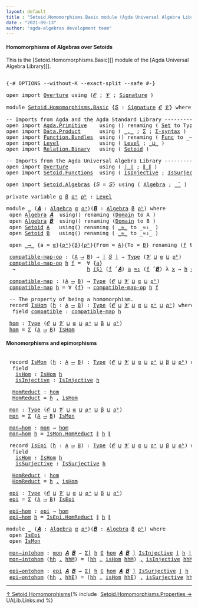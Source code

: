 ```yaml
---
layout: default
title : "Setoid.Homomorphisms.Basic module (Agda Universal Algebra Library)"
date : "2021-09-13"
author: "agda-algebras development team"
---
```


#### <a id="homomorphisms-of-algebras-over-setoids">Homomorphisms of Algebras over Setoids</a>

This is the [Setoid.Homomorphisms.Basic][] module of the [Agda Universal Algebra Library][].

<pre class="Agda">

<a id="368" class="Symbol">{-#</a> <a id="372" class="Keyword">OPTIONS</a> <a id="380" class="Pragma">--without-K</a> <a id="392" class="Pragma">--exact-split</a> <a id="406" class="Pragma">--safe</a> <a id="413" class="Symbol">#-}</a>

<a id="418" class="Keyword">open</a> <a id="423" class="Keyword">import</a> <a id="430" href="Overture.html" class="Module">Overture</a> <a id="439" class="Keyword">using</a> <a id="445" class="Symbol">(</a><a id="446" href="Overture.Signatures.html#648" class="Generalizable">𝓞</a> <a id="448" class="Symbol">;</a> <a id="450" href="Overture.Signatures.html#650" class="Generalizable">𝓥</a> <a id="452" class="Symbol">;</a> <a id="454" href="Overture.Signatures.html#3264" class="Function">Signature</a> <a id="464" class="Symbol">)</a>

<a id="467" class="Keyword">module</a> <a id="474" href="Setoid.Homomorphisms.Basic.html" class="Module">Setoid.Homomorphisms.Basic</a> <a id="501" class="Symbol">{</a><a id="502" href="Setoid.Homomorphisms.Basic.html#502" class="Bound">𝑆</a> <a id="504" class="Symbol">:</a> <a id="506" href="Overture.Signatures.html#3264" class="Function">Signature</a> <a id="516" href="Overture.Signatures.html#648" class="Generalizable">𝓞</a> <a id="518" href="Overture.Signatures.html#650" class="Generalizable">𝓥</a><a id="519" class="Symbol">}</a> <a id="521" class="Keyword">where</a>

<a id="528" class="Comment">-- Imports from Agda and the Agda Standard Library ------------------------------</a>
<a id="610" class="Keyword">open</a> <a id="615" class="Keyword">import</a> <a id="622" href="Agda.Primitive.html" class="Module">Agda.Primitive</a>    <a id="640" class="Keyword">using</a> <a id="646" class="Symbol">()</a> <a id="649" class="Keyword">renaming</a> <a id="658" class="Symbol">(</a> <a id="660" href="Agda.Primitive.html#326" class="Primitive">Set</a> <a id="664" class="Symbol">to</a> <a id="667" class="Primitive">Type</a> <a id="672" class="Symbol">)</a>
<a id="674" class="Keyword">open</a> <a id="679" class="Keyword">import</a> <a id="686" href="Data.Product.html" class="Module">Data.Product</a>      <a id="704" class="Keyword">using</a> <a id="710" class="Symbol">(</a> <a id="712" href="Agda.Builtin.Sigma.html#236" class="InductiveConstructor Operator">_,_</a> <a id="716" class="Symbol">;</a> <a id="718" href="Agda.Builtin.Sigma.html#166" class="Record">Σ</a> <a id="720" class="Symbol">;</a> <a id="722" href="Data.Product.html#916" class="Function">Σ-syntax</a> <a id="731" class="Symbol">)</a>
<a id="733" class="Keyword">open</a> <a id="738" class="Keyword">import</a> <a id="745" href="Function.Bundles.html" class="Module">Function.Bundles</a>  <a id="763" class="Keyword">using</a> <a id="769" class="Symbol">()</a> <a id="772" class="Keyword">renaming</a> <a id="781" class="Symbol">(</a> <a id="783" href="Function.Bundles.html#1868" class="Record">Func</a> <a id="788" class="Symbol">to</a> <a id="791" class="Record">_⟶_</a> <a id="795" class="Symbol">)</a>
<a id="797" class="Keyword">open</a> <a id="802" class="Keyword">import</a> <a id="809" href="Level.html" class="Module">Level</a>             <a id="827" class="Keyword">using</a> <a id="833" class="Symbol">(</a> <a id="835" href="Agda.Primitive.html#597" class="Postulate">Level</a> <a id="841" class="Symbol">;</a> <a id="843" href="Agda.Primitive.html#810" class="Primitive Operator">_⊔_</a> <a id="847" class="Symbol">)</a>
<a id="849" class="Keyword">open</a> <a id="854" class="Keyword">import</a> <a id="861" href="Relation.Binary.html" class="Module">Relation.Binary</a>   <a id="879" class="Keyword">using</a> <a id="885" class="Symbol">(</a> <a id="887" href="Relation.Binary.Bundles.html#1009" class="Record">Setoid</a> <a id="894" class="Symbol">)</a>

<a id="897" class="Comment">-- Imports from the Agda Universal Algebra Library ---------------------------</a>
<a id="976" class="Keyword">open</a> <a id="981" class="Keyword">import</a> <a id="988" href="Overture.html" class="Module">Overture</a>          <a id="1006" class="Keyword">using</a> <a id="1012" class="Symbol">(</a> <a id="1014" href="Overture.Basic.html#4326" class="Function Operator">∣_∣</a> <a id="1018" class="Symbol">;</a> <a id="1020" href="Overture.Basic.html#4364" class="Function Operator">∥_∥</a> <a id="1024" class="Symbol">)</a>
<a id="1026" class="Keyword">open</a> <a id="1031" class="Keyword">import</a> <a id="1038" href="Setoid.Functions.html" class="Module">Setoid.Functions</a>  <a id="1056" class="Keyword">using</a> <a id="1062" class="Symbol">(</a> <a id="1064" href="Setoid.Functions.Injective.html#2164" class="Function">IsInjective</a> <a id="1076" class="Symbol">;</a> <a id="1078" href="Setoid.Functions.Surjective.html#2057" class="Function">IsSurjective</a> <a id="1091" class="Symbol">)</a>

<a id="1094" class="Keyword">open</a> <a id="1099" class="Keyword">import</a> <a id="1106" href="Setoid.Algebras.html" class="Module">Setoid.Algebras</a> <a id="1122" class="Symbol">{</a><a id="1123" class="Argument">𝑆</a> <a id="1125" class="Symbol">=</a> <a id="1127" href="Setoid.Homomorphisms.Basic.html#502" class="Bound">𝑆</a><a id="1128" class="Symbol">}</a> <a id="1130" class="Keyword">using</a> <a id="1136" class="Symbol">(</a> <a id="1138" href="Setoid.Algebras.Basic.html#2837" class="Record">Algebra</a> <a id="1146" class="Symbol">;</a> <a id="1148" href="Setoid.Algebras.Basic.html#3776" class="Function Operator">_̂_</a> <a id="1152" class="Symbol">)</a>

<a id="1155" class="Keyword">private</a> <a id="1163" class="Keyword">variable</a> <a id="1172" href="Setoid.Homomorphisms.Basic.html#1172" class="Generalizable">α</a> <a id="1174" href="Setoid.Homomorphisms.Basic.html#1174" class="Generalizable">β</a> <a id="1176" href="Setoid.Homomorphisms.Basic.html#1176" class="Generalizable">ρᵃ</a> <a id="1179" href="Setoid.Homomorphisms.Basic.html#1179" class="Generalizable">ρᵇ</a> <a id="1182" class="Symbol">:</a> <a id="1184" href="Agda.Primitive.html#597" class="Postulate">Level</a>

<a id="1191" class="Keyword">module</a> <a id="1198" href="Setoid.Homomorphisms.Basic.html#1198" class="Module">_</a> <a id="1200" class="Symbol">(</a><a id="1201" href="Setoid.Homomorphisms.Basic.html#1201" class="Bound">𝑨</a> <a id="1203" class="Symbol">:</a> <a id="1205" href="Setoid.Algebras.Basic.html#2837" class="Record">Algebra</a> <a id="1213" href="Setoid.Homomorphisms.Basic.html#1172" class="Generalizable">α</a> <a id="1215" href="Setoid.Homomorphisms.Basic.html#1176" class="Generalizable">ρᵃ</a><a id="1217" class="Symbol">)(</a><a id="1219" href="Setoid.Homomorphisms.Basic.html#1219" class="Bound">𝑩</a> <a id="1221" class="Symbol">:</a> <a id="1223" href="Setoid.Algebras.Basic.html#2837" class="Record">Algebra</a> <a id="1231" href="Setoid.Homomorphisms.Basic.html#1174" class="Generalizable">β</a> <a id="1233" href="Setoid.Homomorphisms.Basic.html#1179" class="Generalizable">ρᵇ</a><a id="1235" class="Symbol">)</a> <a id="1237" class="Keyword">where</a>
 <a id="1244" class="Keyword">open</a> <a id="1249" href="Setoid.Algebras.Basic.html#2837" class="Module">Algebra</a> <a id="1257" href="Setoid.Homomorphisms.Basic.html#1201" class="Bound">𝑨</a>  <a id="1260" class="Keyword">using</a><a id="1265" class="Symbol">()</a> <a id="1268" class="Keyword">renaming</a> <a id="1277" class="Symbol">(</a><a id="1278" href="Setoid.Algebras.Basic.html#2894" class="Field">Domain</a> <a id="1285" class="Symbol">to</a> <a id="1288" class="Field">A</a> <a id="1290" class="Symbol">)</a>
 <a id="1293" class="Keyword">open</a> <a id="1298" href="Setoid.Algebras.Basic.html#2837" class="Module">Algebra</a> <a id="1306" href="Setoid.Homomorphisms.Basic.html#1219" class="Bound">𝑩</a>  <a id="1309" class="Keyword">using</a><a id="1314" class="Symbol">()</a> <a id="1317" class="Keyword">renaming</a> <a id="1326" class="Symbol">(</a><a id="1327" href="Setoid.Algebras.Basic.html#2894" class="Field">Domain</a> <a id="1334" class="Symbol">to</a> <a id="1337" class="Field">B</a> <a id="1339" class="Symbol">)</a>
 <a id="1342" class="Keyword">open</a> <a id="1347" href="Relation.Binary.Bundles.html#1009" class="Module">Setoid</a> <a id="1354" href="Setoid.Homomorphisms.Basic.html#1288" class="Function">A</a>   <a id="1358" class="Keyword">using</a><a id="1363" class="Symbol">()</a> <a id="1366" class="Keyword">renaming</a> <a id="1375" class="Symbol">(</a> <a id="1377" href="Relation.Binary.Bundles.html#1098" class="Field Operator">_≈_</a> <a id="1381" class="Symbol">to</a> <a id="1384" class="Field Operator">_≈₁_</a> <a id="1389" class="Symbol">)</a>
 <a id="1392" class="Keyword">open</a> <a id="1397" href="Relation.Binary.Bundles.html#1009" class="Module">Setoid</a> <a id="1404" href="Setoid.Homomorphisms.Basic.html#1337" class="Field">B</a>   <a id="1408" class="Keyword">using</a><a id="1413" class="Symbol">()</a> <a id="1416" class="Keyword">renaming</a> <a id="1425" class="Symbol">(</a> <a id="1427" href="Relation.Binary.Bundles.html#1098" class="Field Operator">_≈_</a> <a id="1431" class="Symbol">to</a> <a id="1434" class="Field Operator">_≈₂_</a> <a id="1439" class="Symbol">)</a>

 <a id="1443" class="Keyword">open</a> <a id="1448" href="Setoid.Homomorphisms.Basic.html#791" class="Module">_⟶_</a> <a id="1452" class="Symbol">{</a><a id="1453" class="Argument">a</a> <a id="1455" class="Symbol">=</a> <a id="1457" href="Setoid.Homomorphisms.Basic.html#1213" class="Bound">α</a><a id="1458" class="Symbol">}{</a><a id="1460" href="Setoid.Homomorphisms.Basic.html#1215" class="Bound">ρᵃ</a><a id="1462" class="Symbol">}{</a><a id="1464" href="Setoid.Homomorphisms.Basic.html#1231" class="Bound">β</a><a id="1465" class="Symbol">}{</a><a id="1467" href="Setoid.Homomorphisms.Basic.html#1233" class="Bound">ρᵇ</a><a id="1469" class="Symbol">}{</a><a id="1471" class="Argument">From</a> <a id="1476" class="Symbol">=</a> <a id="1478" href="Setoid.Homomorphisms.Basic.html#1288" class="Function">A</a><a id="1479" class="Symbol">}{</a><a id="1481" class="Argument">To</a> <a id="1484" class="Symbol">=</a> <a id="1486" href="Setoid.Homomorphisms.Basic.html#1337" class="Field">B</a><a id="1487" class="Symbol">}</a> <a id="1489" class="Keyword">renaming</a> <a id="1498" class="Symbol">(</a><a id="1499" href="Function.Bundles.html#1919" class="Field">f</a> <a id="1501" class="Symbol">to</a> <a id="1504" class="Field">_⟨$⟩_</a> <a id="1510" class="Symbol">)</a>

 <a id="1514" href="Setoid.Homomorphisms.Basic.html#1514" class="Function">compatible-map-op</a> <a id="1532" class="Symbol">:</a> <a id="1534" class="Symbol">(</a><a id="1535" href="Setoid.Homomorphisms.Basic.html#1288" class="Function">A</a> <a id="1537" href="Setoid.Homomorphisms.Basic.html#791" class="Record Operator">⟶</a> <a id="1539" href="Setoid.Homomorphisms.Basic.html#1337" class="Field">B</a><a id="1540" class="Symbol">)</a> <a id="1542" class="Symbol">→</a> <a id="1544" href="Overture.Basic.html#4326" class="Function Operator">∣</a> <a id="1546" href="Setoid.Homomorphisms.Basic.html#502" class="Bound">𝑆</a> <a id="1548" href="Overture.Basic.html#4326" class="Function Operator">∣</a> <a id="1550" class="Symbol">→</a> <a id="1552" href="Setoid.Homomorphisms.Basic.html#667" class="Primitive">Type</a> <a id="1557" class="Symbol">(</a><a id="1558" href="Setoid.Homomorphisms.Basic.html#518" class="Bound">𝓥</a> <a id="1560" href="Agda.Primitive.html#810" class="Primitive Operator">⊔</a> <a id="1562" href="Setoid.Homomorphisms.Basic.html#1213" class="Bound">α</a> <a id="1564" href="Agda.Primitive.html#810" class="Primitive Operator">⊔</a> <a id="1566" href="Setoid.Homomorphisms.Basic.html#1233" class="Bound">ρᵇ</a><a id="1568" class="Symbol">)</a>
 <a id="1571" href="Setoid.Homomorphisms.Basic.html#1514" class="Function">compatible-map-op</a> <a id="1589" href="Setoid.Homomorphisms.Basic.html#1589" class="Bound">h</a> <a id="1591" href="Setoid.Homomorphisms.Basic.html#1591" class="Bound">f</a> <a id="1593" class="Symbol">=</a>  <a id="1596" class="Symbol">∀</a> <a id="1598" class="Symbol">{</a><a id="1599" href="Setoid.Homomorphisms.Basic.html#1599" class="Bound">a</a><a id="1600" class="Symbol">}</a>
  <a id="1604" class="Symbol">→</a>                       <a id="1628" href="Setoid.Homomorphisms.Basic.html#1589" class="Bound">h</a> <a id="1630" href="Setoid.Homomorphisms.Basic.html#1504" class="Field Operator">⟨$⟩</a> <a id="1634" class="Symbol">(</a><a id="1635" href="Setoid.Homomorphisms.Basic.html#1591" class="Bound">f</a> <a id="1637" href="Setoid.Algebras.Basic.html#3776" class="Function Operator">̂</a> <a id="1639" href="Setoid.Homomorphisms.Basic.html#1201" class="Bound">𝑨</a><a id="1640" class="Symbol">)</a> <a id="1642" href="Setoid.Homomorphisms.Basic.html#1599" class="Bound">a</a> <a id="1644" href="Setoid.Homomorphisms.Basic.html#1434" class="Function Operator">≈₂</a> <a id="1647" class="Symbol">(</a><a id="1648" href="Setoid.Homomorphisms.Basic.html#1591" class="Bound">f</a> <a id="1650" href="Setoid.Algebras.Basic.html#3776" class="Function Operator">̂</a> <a id="1652" href="Setoid.Homomorphisms.Basic.html#1219" class="Bound">𝑩</a><a id="1653" class="Symbol">)</a> <a id="1655" class="Symbol">λ</a> <a id="1657" href="Setoid.Homomorphisms.Basic.html#1657" class="Bound">x</a> <a id="1659" class="Symbol">→</a> <a id="1661" href="Setoid.Homomorphisms.Basic.html#1589" class="Bound">h</a> <a id="1663" href="Setoid.Homomorphisms.Basic.html#1504" class="Field Operator">⟨$⟩</a> <a id="1667" class="Symbol">(</a><a id="1668" href="Setoid.Homomorphisms.Basic.html#1599" class="Bound">a</a> <a id="1670" href="Setoid.Homomorphisms.Basic.html#1657" class="Bound">x</a><a id="1671" class="Symbol">)</a>

 <a id="1675" href="Setoid.Homomorphisms.Basic.html#1675" class="Function">compatible-map</a> <a id="1690" class="Symbol">:</a> <a id="1692" class="Symbol">(</a><a id="1693" href="Setoid.Homomorphisms.Basic.html#1288" class="Function">A</a> <a id="1695" href="Setoid.Homomorphisms.Basic.html#791" class="Record Operator">⟶</a> <a id="1697" href="Setoid.Homomorphisms.Basic.html#1337" class="Field">B</a><a id="1698" class="Symbol">)</a> <a id="1700" class="Symbol">→</a> <a id="1702" href="Setoid.Homomorphisms.Basic.html#667" class="Primitive">Type</a> <a id="1707" class="Symbol">(</a><a id="1708" href="Setoid.Homomorphisms.Basic.html#516" class="Bound">𝓞</a> <a id="1710" href="Agda.Primitive.html#810" class="Primitive Operator">⊔</a> <a id="1712" href="Setoid.Homomorphisms.Basic.html#518" class="Bound">𝓥</a> <a id="1714" href="Agda.Primitive.html#810" class="Primitive Operator">⊔</a> <a id="1716" href="Setoid.Homomorphisms.Basic.html#1213" class="Bound">α</a> <a id="1718" href="Agda.Primitive.html#810" class="Primitive Operator">⊔</a> <a id="1720" href="Setoid.Homomorphisms.Basic.html#1233" class="Bound">ρᵇ</a><a id="1722" class="Symbol">)</a>
 <a id="1725" href="Setoid.Homomorphisms.Basic.html#1675" class="Function">compatible-map</a> <a id="1740" href="Setoid.Homomorphisms.Basic.html#1740" class="Bound">h</a> <a id="1742" class="Symbol">=</a> <a id="1744" class="Symbol">∀</a> <a id="1746" class="Symbol">{</a><a id="1747" href="Setoid.Homomorphisms.Basic.html#1747" class="Bound">f</a><a id="1748" class="Symbol">}</a> <a id="1750" class="Symbol">→</a> <a id="1752" href="Setoid.Homomorphisms.Basic.html#1514" class="Function">compatible-map-op</a> <a id="1770" href="Setoid.Homomorphisms.Basic.html#1740" class="Bound">h</a> <a id="1772" href="Setoid.Homomorphisms.Basic.html#1747" class="Bound">f</a>

 <a id="1776" class="Comment">-- The property of being a homomorphism.</a>
 <a id="1818" class="Keyword">record</a> <a id="1825" href="Setoid.Homomorphisms.Basic.html#1825" class="Record">IsHom</a> <a id="1831" class="Symbol">(</a><a id="1832" href="Setoid.Homomorphisms.Basic.html#1832" class="Bound">h</a> <a id="1834" class="Symbol">:</a> <a id="1836" href="Setoid.Homomorphisms.Basic.html#1288" class="Function">A</a> <a id="1838" href="Setoid.Homomorphisms.Basic.html#791" class="Record Operator">⟶</a> <a id="1840" href="Setoid.Homomorphisms.Basic.html#1337" class="Field">B</a><a id="1841" class="Symbol">)</a> <a id="1843" class="Symbol">:</a> <a id="1845" href="Setoid.Homomorphisms.Basic.html#667" class="Primitive">Type</a> <a id="1850" class="Symbol">(</a><a id="1851" href="Setoid.Homomorphisms.Basic.html#516" class="Bound">𝓞</a> <a id="1853" href="Agda.Primitive.html#810" class="Primitive Operator">⊔</a> <a id="1855" href="Setoid.Homomorphisms.Basic.html#518" class="Bound">𝓥</a> <a id="1857" href="Agda.Primitive.html#810" class="Primitive Operator">⊔</a> <a id="1859" href="Setoid.Homomorphisms.Basic.html#1213" class="Bound">α</a> <a id="1861" href="Agda.Primitive.html#810" class="Primitive Operator">⊔</a> <a id="1863" href="Setoid.Homomorphisms.Basic.html#1215" class="Bound">ρᵃ</a> <a id="1866" href="Agda.Primitive.html#810" class="Primitive Operator">⊔</a> <a id="1868" href="Setoid.Homomorphisms.Basic.html#1233" class="Bound">ρᵇ</a><a id="1870" class="Symbol">)</a> <a id="1872" class="Keyword">where</a>
  <a id="1880" class="Keyword">field</a> <a id="1886" href="Setoid.Homomorphisms.Basic.html#1886" class="Field">compatible</a> <a id="1897" class="Symbol">:</a> <a id="1899" href="Setoid.Homomorphisms.Basic.html#1675" class="Function">compatible-map</a> <a id="1914" href="Setoid.Homomorphisms.Basic.html#1832" class="Bound">h</a>

 <a id="1918" href="Setoid.Homomorphisms.Basic.html#1918" class="Function">hom</a> <a id="1922" class="Symbol">:</a> <a id="1924" href="Setoid.Homomorphisms.Basic.html#667" class="Primitive">Type</a> <a id="1929" class="Symbol">(</a><a id="1930" href="Setoid.Homomorphisms.Basic.html#516" class="Bound">𝓞</a> <a id="1932" href="Agda.Primitive.html#810" class="Primitive Operator">⊔</a> <a id="1934" href="Setoid.Homomorphisms.Basic.html#518" class="Bound">𝓥</a> <a id="1936" href="Agda.Primitive.html#810" class="Primitive Operator">⊔</a> <a id="1938" href="Setoid.Homomorphisms.Basic.html#1213" class="Bound">α</a> <a id="1940" href="Agda.Primitive.html#810" class="Primitive Operator">⊔</a> <a id="1942" href="Setoid.Homomorphisms.Basic.html#1215" class="Bound">ρᵃ</a> <a id="1945" href="Agda.Primitive.html#810" class="Primitive Operator">⊔</a> <a id="1947" href="Setoid.Homomorphisms.Basic.html#1231" class="Bound">β</a> <a id="1949" href="Agda.Primitive.html#810" class="Primitive Operator">⊔</a> <a id="1951" href="Setoid.Homomorphisms.Basic.html#1233" class="Bound">ρᵇ</a><a id="1953" class="Symbol">)</a>
 <a id="1956" href="Setoid.Homomorphisms.Basic.html#1918" class="Function">hom</a> <a id="1960" class="Symbol">=</a> <a id="1962" href="Agda.Builtin.Sigma.html#166" class="Record">Σ</a> <a id="1964" class="Symbol">(</a><a id="1965" href="Setoid.Homomorphisms.Basic.html#1288" class="Function">A</a> <a id="1967" href="Setoid.Homomorphisms.Basic.html#791" class="Record Operator">⟶</a> <a id="1969" href="Setoid.Homomorphisms.Basic.html#1337" class="Field">B</a><a id="1970" class="Symbol">)</a> <a id="1972" href="Setoid.Homomorphisms.Basic.html#1825" class="Record">IsHom</a>
</pre>


#### <a id="monomorphisms-and-epimorphisms">Monomorphisms and epimorphisms</a>

<pre class="Agda">

 <a id="2086" class="Keyword">record</a> <a id="2093" href="Setoid.Homomorphisms.Basic.html#2093" class="Record">IsMon</a> <a id="2099" class="Symbol">(</a><a id="2100" href="Setoid.Homomorphisms.Basic.html#2100" class="Bound">h</a> <a id="2102" class="Symbol">:</a> <a id="2104" href="Setoid.Homomorphisms.Basic.html#1288" class="Function">A</a> <a id="2106" href="Setoid.Homomorphisms.Basic.html#791" class="Record Operator">⟶</a> <a id="2108" href="Setoid.Homomorphisms.Basic.html#1337" class="Field">B</a><a id="2109" class="Symbol">)</a> <a id="2111" class="Symbol">:</a> <a id="2113" href="Setoid.Homomorphisms.Basic.html#667" class="Primitive">Type</a> <a id="2118" class="Symbol">(</a><a id="2119" href="Setoid.Homomorphisms.Basic.html#516" class="Bound">𝓞</a> <a id="2121" href="Agda.Primitive.html#810" class="Primitive Operator">⊔</a> <a id="2123" href="Setoid.Homomorphisms.Basic.html#518" class="Bound">𝓥</a> <a id="2125" href="Agda.Primitive.html#810" class="Primitive Operator">⊔</a> <a id="2127" href="Setoid.Homomorphisms.Basic.html#1213" class="Bound">α</a> <a id="2129" href="Agda.Primitive.html#810" class="Primitive Operator">⊔</a> <a id="2131" href="Setoid.Homomorphisms.Basic.html#1215" class="Bound">ρᵃ</a> <a id="2134" href="Agda.Primitive.html#810" class="Primitive Operator">⊔</a> <a id="2136" href="Setoid.Homomorphisms.Basic.html#1231" class="Bound">β</a> <a id="2138" href="Agda.Primitive.html#810" class="Primitive Operator">⊔</a> <a id="2140" href="Setoid.Homomorphisms.Basic.html#1233" class="Bound">ρᵇ</a><a id="2142" class="Symbol">)</a> <a id="2144" class="Keyword">where</a>
  <a id="2152" class="Keyword">field</a>
   <a id="2161" href="Setoid.Homomorphisms.Basic.html#2161" class="Field">isHom</a> <a id="2167" class="Symbol">:</a> <a id="2169" href="Setoid.Homomorphisms.Basic.html#1825" class="Record">IsHom</a> <a id="2175" href="Setoid.Homomorphisms.Basic.html#2100" class="Bound">h</a>
   <a id="2180" href="Setoid.Homomorphisms.Basic.html#2180" class="Field">isInjective</a> <a id="2192" class="Symbol">:</a> <a id="2194" href="Setoid.Functions.Injective.html#2164" class="Function">IsInjective</a> <a id="2206" href="Setoid.Homomorphisms.Basic.html#2100" class="Bound">h</a>

  <a id="2211" href="Setoid.Homomorphisms.Basic.html#2211" class="Function">HomReduct</a> <a id="2221" class="Symbol">:</a> <a id="2223" href="Setoid.Homomorphisms.Basic.html#1918" class="Function">hom</a>
  <a id="2229" href="Setoid.Homomorphisms.Basic.html#2211" class="Function">HomReduct</a> <a id="2239" class="Symbol">=</a> <a id="2241" href="Setoid.Homomorphisms.Basic.html#2100" class="Bound">h</a> <a id="2243" href="Agda.Builtin.Sigma.html#236" class="InductiveConstructor Operator">,</a> <a id="2245" href="Setoid.Homomorphisms.Basic.html#2161" class="Field">isHom</a>

 <a id="2253" href="Setoid.Homomorphisms.Basic.html#2253" class="Function">mon</a> <a id="2257" class="Symbol">:</a> <a id="2259" href="Setoid.Homomorphisms.Basic.html#667" class="Primitive">Type</a> <a id="2264" class="Symbol">(</a><a id="2265" href="Setoid.Homomorphisms.Basic.html#516" class="Bound">𝓞</a> <a id="2267" href="Agda.Primitive.html#810" class="Primitive Operator">⊔</a> <a id="2269" href="Setoid.Homomorphisms.Basic.html#518" class="Bound">𝓥</a> <a id="2271" href="Agda.Primitive.html#810" class="Primitive Operator">⊔</a> <a id="2273" href="Setoid.Homomorphisms.Basic.html#1213" class="Bound">α</a> <a id="2275" href="Agda.Primitive.html#810" class="Primitive Operator">⊔</a> <a id="2277" href="Setoid.Homomorphisms.Basic.html#1215" class="Bound">ρᵃ</a> <a id="2280" href="Agda.Primitive.html#810" class="Primitive Operator">⊔</a> <a id="2282" href="Setoid.Homomorphisms.Basic.html#1231" class="Bound">β</a> <a id="2284" href="Agda.Primitive.html#810" class="Primitive Operator">⊔</a> <a id="2286" href="Setoid.Homomorphisms.Basic.html#1233" class="Bound">ρᵇ</a><a id="2288" class="Symbol">)</a>
 <a id="2291" href="Setoid.Homomorphisms.Basic.html#2253" class="Function">mon</a> <a id="2295" class="Symbol">=</a> <a id="2297" href="Agda.Builtin.Sigma.html#166" class="Record">Σ</a> <a id="2299" class="Symbol">(</a><a id="2300" href="Setoid.Homomorphisms.Basic.html#1288" class="Function">A</a> <a id="2302" href="Setoid.Homomorphisms.Basic.html#791" class="Record Operator">⟶</a> <a id="2304" href="Setoid.Homomorphisms.Basic.html#1337" class="Field">B</a><a id="2305" class="Symbol">)</a> <a id="2307" href="Setoid.Homomorphisms.Basic.html#2093" class="Record">IsMon</a>

 <a id="2315" href="Setoid.Homomorphisms.Basic.html#2315" class="Function">mon→hom</a> <a id="2323" class="Symbol">:</a> <a id="2325" href="Setoid.Homomorphisms.Basic.html#2253" class="Function">mon</a> <a id="2329" class="Symbol">→</a> <a id="2331" href="Setoid.Homomorphisms.Basic.html#1918" class="Function">hom</a>
 <a id="2336" href="Setoid.Homomorphisms.Basic.html#2315" class="Function">mon→hom</a> <a id="2344" href="Setoid.Homomorphisms.Basic.html#2344" class="Bound">h</a> <a id="2346" class="Symbol">=</a> <a id="2348" href="Setoid.Homomorphisms.Basic.html#2211" class="Function">IsMon.HomReduct</a> <a id="2364" href="Overture.Basic.html#4364" class="Function Operator">∥</a> <a id="2366" href="Setoid.Homomorphisms.Basic.html#2344" class="Bound">h</a> <a id="2368" href="Overture.Basic.html#4364" class="Function Operator">∥</a>

 <a id="2372" class="Keyword">record</a> <a id="2379" href="Setoid.Homomorphisms.Basic.html#2379" class="Record">IsEpi</a> <a id="2385" class="Symbol">(</a><a id="2386" href="Setoid.Homomorphisms.Basic.html#2386" class="Bound">h</a> <a id="2388" class="Symbol">:</a> <a id="2390" href="Setoid.Homomorphisms.Basic.html#1288" class="Function">A</a> <a id="2392" href="Setoid.Homomorphisms.Basic.html#791" class="Record Operator">⟶</a> <a id="2394" href="Setoid.Homomorphisms.Basic.html#1337" class="Field">B</a><a id="2395" class="Symbol">)</a> <a id="2397" class="Symbol">:</a> <a id="2399" href="Setoid.Homomorphisms.Basic.html#667" class="Primitive">Type</a> <a id="2404" class="Symbol">(</a><a id="2405" href="Setoid.Homomorphisms.Basic.html#516" class="Bound">𝓞</a> <a id="2407" href="Agda.Primitive.html#810" class="Primitive Operator">⊔</a> <a id="2409" href="Setoid.Homomorphisms.Basic.html#518" class="Bound">𝓥</a> <a id="2411" href="Agda.Primitive.html#810" class="Primitive Operator">⊔</a> <a id="2413" href="Setoid.Homomorphisms.Basic.html#1213" class="Bound">α</a> <a id="2415" href="Agda.Primitive.html#810" class="Primitive Operator">⊔</a> <a id="2417" href="Setoid.Homomorphisms.Basic.html#1215" class="Bound">ρᵃ</a> <a id="2420" href="Agda.Primitive.html#810" class="Primitive Operator">⊔</a> <a id="2422" href="Setoid.Homomorphisms.Basic.html#1231" class="Bound">β</a> <a id="2424" href="Agda.Primitive.html#810" class="Primitive Operator">⊔</a> <a id="2426" href="Setoid.Homomorphisms.Basic.html#1233" class="Bound">ρᵇ</a><a id="2428" class="Symbol">)</a> <a id="2430" class="Keyword">where</a>
  <a id="2438" class="Keyword">field</a>
   <a id="2447" href="Setoid.Homomorphisms.Basic.html#2447" class="Field">isHom</a> <a id="2453" class="Symbol">:</a> <a id="2455" href="Setoid.Homomorphisms.Basic.html#1825" class="Record">IsHom</a> <a id="2461" href="Setoid.Homomorphisms.Basic.html#2386" class="Bound">h</a>
   <a id="2466" href="Setoid.Homomorphisms.Basic.html#2466" class="Field">isSurjective</a> <a id="2479" class="Symbol">:</a> <a id="2481" href="Setoid.Functions.Surjective.html#2057" class="Function">IsSurjective</a> <a id="2494" href="Setoid.Homomorphisms.Basic.html#2386" class="Bound">h</a>

  <a id="2499" href="Setoid.Homomorphisms.Basic.html#2499" class="Function">HomReduct</a> <a id="2509" class="Symbol">:</a> <a id="2511" href="Setoid.Homomorphisms.Basic.html#1918" class="Function">hom</a>
  <a id="2517" href="Setoid.Homomorphisms.Basic.html#2499" class="Function">HomReduct</a> <a id="2527" class="Symbol">=</a> <a id="2529" href="Setoid.Homomorphisms.Basic.html#2386" class="Bound">h</a> <a id="2531" href="Agda.Builtin.Sigma.html#236" class="InductiveConstructor Operator">,</a> <a id="2533" href="Setoid.Homomorphisms.Basic.html#2447" class="Field">isHom</a>

 <a id="2541" href="Setoid.Homomorphisms.Basic.html#2541" class="Function">epi</a> <a id="2545" class="Symbol">:</a> <a id="2547" href="Setoid.Homomorphisms.Basic.html#667" class="Primitive">Type</a> <a id="2552" class="Symbol">(</a><a id="2553" href="Setoid.Homomorphisms.Basic.html#516" class="Bound">𝓞</a> <a id="2555" href="Agda.Primitive.html#810" class="Primitive Operator">⊔</a> <a id="2557" href="Setoid.Homomorphisms.Basic.html#518" class="Bound">𝓥</a> <a id="2559" href="Agda.Primitive.html#810" class="Primitive Operator">⊔</a> <a id="2561" href="Setoid.Homomorphisms.Basic.html#1213" class="Bound">α</a> <a id="2563" href="Agda.Primitive.html#810" class="Primitive Operator">⊔</a> <a id="2565" href="Setoid.Homomorphisms.Basic.html#1215" class="Bound">ρᵃ</a> <a id="2568" href="Agda.Primitive.html#810" class="Primitive Operator">⊔</a> <a id="2570" href="Setoid.Homomorphisms.Basic.html#1231" class="Bound">β</a> <a id="2572" href="Agda.Primitive.html#810" class="Primitive Operator">⊔</a> <a id="2574" href="Setoid.Homomorphisms.Basic.html#1233" class="Bound">ρᵇ</a><a id="2576" class="Symbol">)</a>
 <a id="2579" href="Setoid.Homomorphisms.Basic.html#2541" class="Function">epi</a> <a id="2583" class="Symbol">=</a> <a id="2585" href="Agda.Builtin.Sigma.html#166" class="Record">Σ</a> <a id="2587" class="Symbol">(</a><a id="2588" href="Setoid.Homomorphisms.Basic.html#1288" class="Function">A</a> <a id="2590" href="Setoid.Homomorphisms.Basic.html#791" class="Record Operator">⟶</a> <a id="2592" href="Setoid.Homomorphisms.Basic.html#1337" class="Field">B</a><a id="2593" class="Symbol">)</a> <a id="2595" href="Setoid.Homomorphisms.Basic.html#2379" class="Record">IsEpi</a>

 <a id="2603" href="Setoid.Homomorphisms.Basic.html#2603" class="Function">epi→hom</a> <a id="2611" class="Symbol">:</a> <a id="2613" href="Setoid.Homomorphisms.Basic.html#2541" class="Function">epi</a> <a id="2617" class="Symbol">→</a> <a id="2619" href="Setoid.Homomorphisms.Basic.html#1918" class="Function">hom</a>
 <a id="2624" href="Setoid.Homomorphisms.Basic.html#2603" class="Function">epi→hom</a> <a id="2632" href="Setoid.Homomorphisms.Basic.html#2632" class="Bound">h</a> <a id="2634" class="Symbol">=</a> <a id="2636" href="Setoid.Homomorphisms.Basic.html#2499" class="Function">IsEpi.HomReduct</a> <a id="2652" href="Overture.Basic.html#4364" class="Function Operator">∥</a> <a id="2654" href="Setoid.Homomorphisms.Basic.html#2632" class="Bound">h</a> <a id="2656" href="Overture.Basic.html#4364" class="Function Operator">∥</a>

<a id="2659" class="Keyword">module</a> <a id="2666" href="Setoid.Homomorphisms.Basic.html#2666" class="Module">_</a> <a id="2668" class="Symbol">(</a><a id="2669" href="Setoid.Homomorphisms.Basic.html#2669" class="Bound">𝑨</a> <a id="2671" class="Symbol">:</a> <a id="2673" href="Setoid.Algebras.Basic.html#2837" class="Record">Algebra</a> <a id="2681" href="Setoid.Homomorphisms.Basic.html#1172" class="Generalizable">α</a> <a id="2683" href="Setoid.Homomorphisms.Basic.html#1176" class="Generalizable">ρᵃ</a><a id="2685" class="Symbol">)(</a><a id="2687" href="Setoid.Homomorphisms.Basic.html#2687" class="Bound">𝑩</a> <a id="2689" class="Symbol">:</a> <a id="2691" href="Setoid.Algebras.Basic.html#2837" class="Record">Algebra</a> <a id="2699" href="Setoid.Homomorphisms.Basic.html#1174" class="Generalizable">β</a> <a id="2701" href="Setoid.Homomorphisms.Basic.html#1179" class="Generalizable">ρᵇ</a><a id="2703" class="Symbol">)</a> <a id="2705" class="Keyword">where</a>
 <a id="2712" class="Keyword">open</a> <a id="2717" href="Setoid.Homomorphisms.Basic.html#2379" class="Module">IsEpi</a>
 <a id="2724" class="Keyword">open</a> <a id="2729" href="Setoid.Homomorphisms.Basic.html#2093" class="Module">IsMon</a>

 <a id="2737" href="Setoid.Homomorphisms.Basic.html#2737" class="Function">mon→intohom</a> <a id="2749" class="Symbol">:</a> <a id="2751" href="Setoid.Homomorphisms.Basic.html#2253" class="Function">mon</a> <a id="2755" href="Setoid.Homomorphisms.Basic.html#2669" class="Bound">𝑨</a> <a id="2757" href="Setoid.Homomorphisms.Basic.html#2687" class="Bound">𝑩</a> <a id="2759" class="Symbol">→</a> <a id="2761" href="Data.Product.html#916" class="Function">Σ[</a> <a id="2764" href="Setoid.Homomorphisms.Basic.html#2764" class="Bound">h</a> <a id="2766" href="Data.Product.html#916" class="Function">∈</a> <a id="2768" href="Setoid.Homomorphisms.Basic.html#1918" class="Function">hom</a> <a id="2772" href="Setoid.Homomorphisms.Basic.html#2669" class="Bound">𝑨</a> <a id="2774" href="Setoid.Homomorphisms.Basic.html#2687" class="Bound">𝑩</a> <a id="2776" href="Data.Product.html#916" class="Function">]</a> <a id="2778" href="Setoid.Functions.Injective.html#2164" class="Function">IsInjective</a> <a id="2790" href="Overture.Basic.html#4326" class="Function Operator">∣</a> <a id="2792" href="Setoid.Homomorphisms.Basic.html#2764" class="Bound">h</a> <a id="2794" href="Overture.Basic.html#4326" class="Function Operator">∣</a>
 <a id="2797" href="Setoid.Homomorphisms.Basic.html#2737" class="Function">mon→intohom</a> <a id="2809" class="Symbol">(</a><a id="2810" href="Setoid.Homomorphisms.Basic.html#2810" class="Bound">hh</a> <a id="2813" href="Agda.Builtin.Sigma.html#236" class="InductiveConstructor Operator">,</a> <a id="2815" href="Setoid.Homomorphisms.Basic.html#2815" class="Bound">hhM</a><a id="2818" class="Symbol">)</a> <a id="2820" class="Symbol">=</a> <a id="2822" class="Symbol">(</a><a id="2823" href="Setoid.Homomorphisms.Basic.html#2810" class="Bound">hh</a> <a id="2826" href="Agda.Builtin.Sigma.html#236" class="InductiveConstructor Operator">,</a> <a id="2828" href="Setoid.Homomorphisms.Basic.html#2161" class="Field">isHom</a> <a id="2834" href="Setoid.Homomorphisms.Basic.html#2815" class="Bound">hhM</a><a id="2837" class="Symbol">)</a> <a id="2839" href="Agda.Builtin.Sigma.html#236" class="InductiveConstructor Operator">,</a> <a id="2841" href="Setoid.Homomorphisms.Basic.html#2180" class="Field">isInjective</a> <a id="2853" href="Setoid.Homomorphisms.Basic.html#2815" class="Bound">hhM</a>

 <a id="2859" href="Setoid.Homomorphisms.Basic.html#2859" class="Function">epi→ontohom</a> <a id="2871" class="Symbol">:</a> <a id="2873" href="Setoid.Homomorphisms.Basic.html#2541" class="Function">epi</a> <a id="2877" href="Setoid.Homomorphisms.Basic.html#2669" class="Bound">𝑨</a> <a id="2879" href="Setoid.Homomorphisms.Basic.html#2687" class="Bound">𝑩</a> <a id="2881" class="Symbol">→</a> <a id="2883" href="Data.Product.html#916" class="Function">Σ[</a> <a id="2886" href="Setoid.Homomorphisms.Basic.html#2886" class="Bound">h</a> <a id="2888" href="Data.Product.html#916" class="Function">∈</a> <a id="2890" href="Setoid.Homomorphisms.Basic.html#1918" class="Function">hom</a> <a id="2894" href="Setoid.Homomorphisms.Basic.html#2669" class="Bound">𝑨</a> <a id="2896" href="Setoid.Homomorphisms.Basic.html#2687" class="Bound">𝑩</a> <a id="2898" href="Data.Product.html#916" class="Function">]</a> <a id="2900" href="Setoid.Functions.Surjective.html#2057" class="Function">IsSurjective</a> <a id="2913" href="Overture.Basic.html#4326" class="Function Operator">∣</a> <a id="2915" href="Setoid.Homomorphisms.Basic.html#2886" class="Bound">h</a> <a id="2917" href="Overture.Basic.html#4326" class="Function Operator">∣</a>
 <a id="2920" href="Setoid.Homomorphisms.Basic.html#2859" class="Function">epi→ontohom</a> <a id="2932" class="Symbol">(</a><a id="2933" href="Setoid.Homomorphisms.Basic.html#2933" class="Bound">hh</a> <a id="2936" href="Agda.Builtin.Sigma.html#236" class="InductiveConstructor Operator">,</a> <a id="2938" href="Setoid.Homomorphisms.Basic.html#2938" class="Bound">hhE</a><a id="2941" class="Symbol">)</a> <a id="2943" class="Symbol">=</a> <a id="2945" class="Symbol">(</a><a id="2946" href="Setoid.Homomorphisms.Basic.html#2933" class="Bound">hh</a> <a id="2949" href="Agda.Builtin.Sigma.html#236" class="InductiveConstructor Operator">,</a> <a id="2951" href="Setoid.Homomorphisms.Basic.html#2447" class="Field">isHom</a> <a id="2957" href="Setoid.Homomorphisms.Basic.html#2938" class="Bound">hhE</a><a id="2960" class="Symbol">)</a> <a id="2962" href="Agda.Builtin.Sigma.html#236" class="InductiveConstructor Operator">,</a> <a id="2964" href="Setoid.Homomorphisms.Basic.html#2466" class="Field">isSurjective</a> <a id="2977" href="Setoid.Homomorphisms.Basic.html#2938" class="Bound">hhE</a>
</pre>

--------------------------------

<span style="float:left;">[↑ Setoid.Homomorphisms](Setoid.Homomorphisms.html)</span>
<span style="float:right;">[Setoid.Homomorphisms.Properties →](Setoid.Homomorphisms.Properties.html)</span>

{% include UALib.Links.md %}


